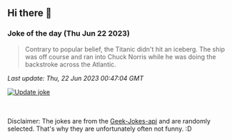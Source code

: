 ## Hi there 👋

### Joke of the day (Thu Jun 22 2023)
<!-- joke -->
>Contrary to popular belief, the Titanic didn't hit an iceberg. The ship was off course and ran into Chuck Norris while he was doing the backstroke across the Atlantic.
<!-- /joke -->

*Last update: Thu, 22 Jun 2023 00:47:04 GMT*

[![Update joke](https://github.com/nclskfm/nclskfm/actions/workflows/joke.yml/badge.svg)](https://github.com/nclskfm/nclskfm/actions/workflows/joke.yml)

<br><br>
Disclaimer: The jokes are from the [Geek-Jokes-api](https://github.com/sameerkumar18/geek-joke-api) and are randomly selected. That's why they are unfortunately often not funny. :D
